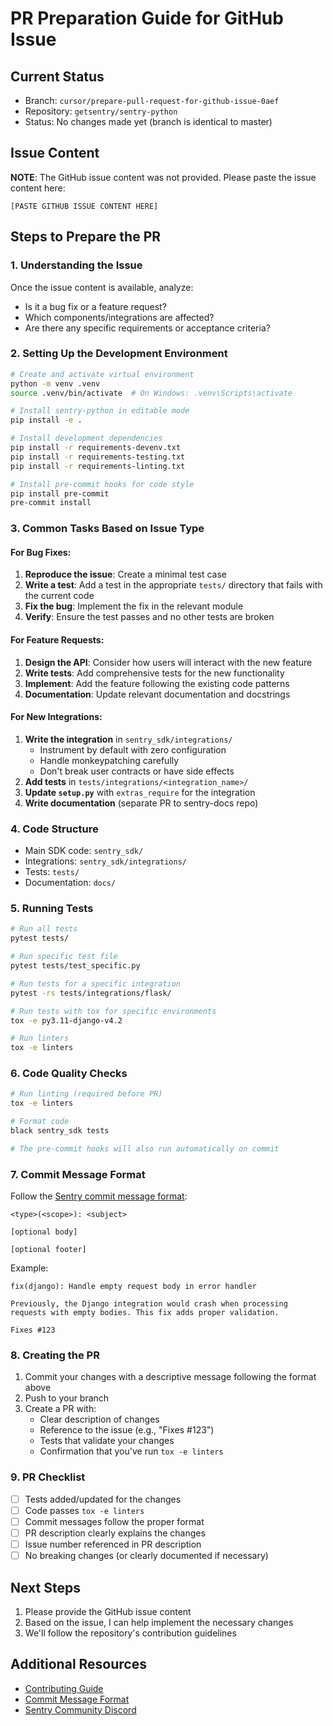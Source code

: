 # PR Preparation Guide for GitHub Issue

## Current Status
- Branch: `cursor/prepare-pull-request-for-github-issue-0aef`
- Repository: `getsentry/sentry-python`
- Status: No changes made yet (branch is identical to master)

## Issue Content
**NOTE**: The GitHub issue content was not provided. Please paste the issue content here:

```
[PASTE GITHUB ISSUE CONTENT HERE]
```

## Steps to Prepare the PR

### 1. Understanding the Issue
Once the issue content is available, analyze:
- Is it a bug fix or a feature request?
- Which components/integrations are affected?
- Are there any specific requirements or acceptance criteria?

### 2. Setting Up the Development Environment
```bash
# Create and activate virtual environment
python -m venv .venv
source .venv/bin/activate  # On Windows: .venv\Scripts\activate

# Install sentry-python in editable mode
pip install -e .

# Install development dependencies
pip install -r requirements-devenv.txt
pip install -r requirements-testing.txt
pip install -r requirements-linting.txt

# Install pre-commit hooks for code style
pip install pre-commit
pre-commit install
```

### 3. Common Tasks Based on Issue Type

#### For Bug Fixes:
1. **Reproduce the issue**: Create a minimal test case
2. **Write a test**: Add a test in the appropriate `tests/` directory that fails with the current code
3. **Fix the bug**: Implement the fix in the relevant module
4. **Verify**: Ensure the test passes and no other tests are broken

#### For Feature Requests:
1. **Design the API**: Consider how users will interact with the new feature
2. **Write tests**: Add comprehensive tests for the new functionality
3. **Implement**: Add the feature following the existing code patterns
4. **Documentation**: Update relevant documentation and docstrings

#### For New Integrations:
1. **Write the integration** in `sentry_sdk/integrations/`
   - Instrument by default with zero configuration
   - Handle monkeypatching carefully
   - Don't break user contracts or have side effects
2. **Add tests** in `tests/integrations/<integration_name>/`
3. **Update `setup.py`** with `extras_require` for the integration
4. **Write documentation** (separate PR to sentry-docs repo)

### 4. Code Structure
- Main SDK code: `sentry_sdk/`
- Integrations: `sentry_sdk/integrations/`
- Tests: `tests/`
- Documentation: `docs/`

### 5. Running Tests
```bash
# Run all tests
pytest tests/

# Run specific test file
pytest tests/test_specific.py

# Run tests for a specific integration
pytest -rs tests/integrations/flask/

# Run tests with tox for specific environments
tox -e py3.11-django-v4.2

# Run linters
tox -e linters
```

### 6. Code Quality Checks
```bash
# Run linting (required before PR)
tox -e linters

# Format code
black sentry_sdk tests

# The pre-commit hooks will also run automatically on commit
```

### 7. Commit Message Format
Follow the [Sentry commit message format](https://develop.sentry.dev/commit-messages/#commit-message-format):
```
<type>(<scope>): <subject>

[optional body]

[optional footer]
```

Example:
```
fix(django): Handle empty request body in error handler

Previously, the Django integration would crash when processing
requests with empty bodies. This fix adds proper validation.

Fixes #123
```

### 8. Creating the PR
1. Commit your changes with a descriptive message following the format above
2. Push to your branch
3. Create a PR with:
   - Clear description of changes
   - Reference to the issue (e.g., "Fixes #123")
   - Tests that validate your changes
   - Confirmation that you've run `tox -e linters`

### 9. PR Checklist
- [ ] Tests added/updated for the changes
- [ ] Code passes `tox -e linters`
- [ ] Commit messages follow the proper format
- [ ] PR description clearly explains the changes
- [ ] Issue number referenced in PR description
- [ ] No breaking changes (or clearly documented if necessary)

## Next Steps
1. Please provide the GitHub issue content
2. Based on the issue, I can help implement the necessary changes
3. We'll follow the repository's contribution guidelines

## Additional Resources
- [Contributing Guide](CONTRIBUTING.md)
- [Commit Message Format](https://develop.sentry.dev/commit-messages/#commit-message-format)
- [Sentry Community Discord](https://discord.com/invite/Ww9hbqr)